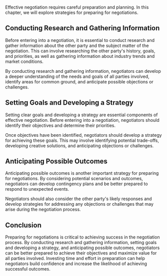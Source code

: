 
Effective negotiation requires careful preparation and planning. In this chapter, we will explore strategies for preparing for negotiations.

Conducting Research and Gathering Information
---------------------------------------------

Before entering into a negotiation, it is essential to conduct research and gather information about the other party and the subject matter of the negotiation. This can involve researching the other party's history, goals, and priorities, as well as gathering information about industry trends and market conditions.

By conducting research and gathering information, negotiators can develop a deeper understanding of the needs and goals of all parties involved, identify areas for common ground, and anticipate possible objections or challenges.

Setting Goals and Developing a Strategy
---------------------------------------

Setting clear goals and developing a strategy are essential components of effective negotiation. Before entering into a negotiation, negotiators should identify their objectives and determine their priorities.

Once objectives have been identified, negotiators should develop a strategy for achieving these goals. This may involve identifying potential trade-offs, developing creative solutions, and anticipating objections or challenges.

Anticipating Possible Outcomes
------------------------------

Anticipating possible outcomes is another important strategy for preparing for negotiations. By considering potential scenarios and outcomes, negotiators can develop contingency plans and be better prepared to respond to unexpected events.

Negotiators should also consider the other party's likely responses and develop strategies for addressing any objections or challenges that may arise during the negotiation process.

Conclusion
----------

Preparing for negotiations is critical to achieving success in the negotiation process. By conducting research and gathering information, setting goals and developing a strategy, and anticipating possible outcomes, negotiators can be better prepared to achieve their objectives and maximize value for all parties involved. Investing time and effort in preparation can help negotiators build confidence and increase the likelihood of achieving successful outcomes.
